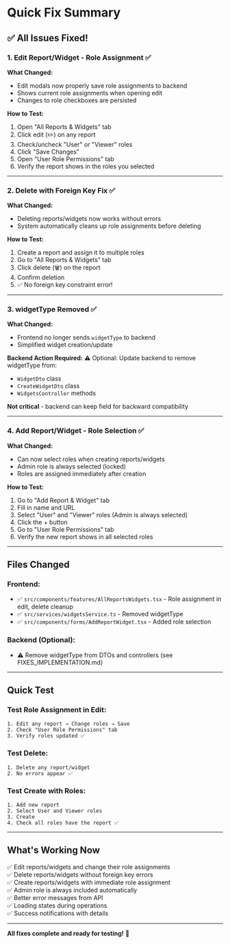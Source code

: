 # Quick Fix Summary

## ✅ All Issues Fixed!

### 1. Edit Report/Widget - Role Assignment ✅

**What Changed:**
- Edit modals now properly save role assignments to backend
- Shows current role assignments when opening edit
- Changes to role checkboxes are persisted

**How to Test:**
1. Open "All Reports & Widgets" tab
2. Click edit (✏️) on any report
3. Check/uncheck "User" or "Viewer" roles
4. Click "Save Changes"
5. Open "User Role Permissions" tab
6. Verify the report shows in the roles you selected

---

### 2. Delete with Foreign Key Fix ✅

**What Changed:**
- Deleting reports/widgets now works without errors
- System automatically cleans up role assignments before deleting

**How to Test:**
1. Create a report and assign it to multiple roles
2. Go to "All Reports & Widgets" tab
3. Click delete (🗑️) on the report
4. Confirm deletion
5. ✅ No foreign key constraint error!

---

### 3. widgetType Removed ✅

**What Changed:**
- Frontend no longer sends `widgetType` to backend
- Simplified widget creation/update

**Backend Action Required:**
⚠️ Optional: Update backend to remove widgetType from:
- `WidgetDto` class
- `CreateWidgetDto` class
- `WidgetsController` methods

**Not critical** - backend can keep field for backward compatibility

---

### 4. Add Report/Widget - Role Selection ✅

**What Changed:**
- Can now select roles when creating reports/widgets
- Admin role is always selected (locked)
- Roles are assigned immediately after creation

**How to Test:**
1. Go to "Add Report & Widget" tab
2. Fill in name and URL
3. Select "User" and "Viewer" roles (Admin is always selected)
4. Click the + button
5. Go to "User Role Permissions" tab
6. Verify the new report shows in all selected roles

---

## Files Changed

### Frontend:
- ✅ `src/components/features/AllReportsWidgets.tsx` - Role assignment in edit, delete cleanup
- ✅ `src/services/widgetsService.ts` - Removed widgetType
- ✅ `src/components/forms/AddReportWidget.tsx` - Added role selection

### Backend (Optional):
- ⚠️ Remove widgetType from DTOs and controllers (see FIXES_IMPLEMENTATION.md)

---

## Quick Test

### Test Role Assignment in Edit:
```
1. Edit any report → Change roles → Save
2. Check "User Role Permissions" tab
3. Verify roles updated ✅
```

### Test Delete:
```
1. Delete any report/widget
2. No errors appear ✅
```

### Test Create with Roles:
```
1. Add new report
2. Select User and Viewer roles
3. Create
4. Check all roles have the report ✅
```

---

## What's Working Now

✅ Edit reports/widgets and change their role assignments  
✅ Delete reports/widgets without foreign key errors  
✅ Create reports/widgets with immediate role assignment  
✅ Admin role is always included automatically  
✅ Better error messages from API  
✅ Loading states during operations  
✅ Success notifications with details  

---

**All fixes complete and ready for testing!** 🚀
